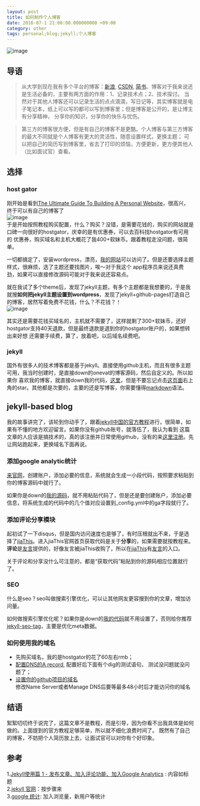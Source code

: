 ```yaml
---
layout: post
title: 如何制作个人博客
date: 2016-07-1 21:00:00.000000000 +09:00
category: other
tags: personal;blog;jekyll;个人博客
---
```



![image]({{site.imageurl}}/assets/images/2016/personal-blog-joke1.png)<br/>

## 导语

> 从大学到现在我有多个平台的博客：[新浪][3], [CSDN][4], [简书][5]。博客对于我来说还是生活必备的，主要有两方面的作用：1、记录技术点；2、技术探讨。
> 当然对于其他人博客还可以记录生活的点点滴滴，写日记等，其实博客就是电子笔记本，纸上可以写的都可以写到博客里；但是博客是公开的，是让博主有分享精神，
> 分享你的知识，分享你的快乐与忧伤。

> 第三方的博客很方便，但是有自己的博客不是更酷。个人博客与第三方博客的最大不同就是个人博客有更大的灵活性，随意设置样式，更换主题；
> 可以把自己的简历写到博客里，省去了打印的烦恼，方便更新，更方便其他人（比如面试官）查看。

## 选择

### host gator

刚开始是看到[The Ultimate Guide To Building A Personal Website][1]，很高兴，终于可以有自己的博客了<br/>
![image]({{site.imageurl}}/assets/images/2016/personal-blog-happy.png)<br/>
于是开始按照教程购买配置，什么？购买？没错，是需要花钱的，购买的网站就是口碑一向很好的hostgator，庆幸的是有优惠券，可以去百科找hostgator有可用的
优惠券，购买域名和主机大概花了我400+软妹币。跟着教程走没问题，很简单。

一切都搞定了，安装wordpress，漂亮，[我的网站](http://gengliming.com)可以访问了。但是还要选择主题样式，很麻烦，选了主题还要找图片，唉～对于我这个
app程序员来说还真费劲，如果可以直接修改源码可能对于我来说还容易点。

就在我试了多个theme后，发现了jekyll主题，有多个主题都是我想要的，于是我就搜**如何把jekyll主题设置到wordpress**，发现了jekyll+github-pages打造自己
的博客，居然写着免费不花钱，什么？不花钱？！<br/>
![image]({{site.imageurl}}/assets/images/2016/personal-blog-freak.png)<br/>

其实还是需要花钱买域名的，主机就不需要了，这样就剩了300+软妹币，还好hostgator支持40天退款，但是最终退款是退到你的hostgator账户的，如果想转出来好想
还需要手续费，算了，放着吧，以后域名续费吧。

### jekyll

国外有很多人的技术博客都是基于jekyll。直接使用github主机，而且有很多主题可用，我当时创建时，是直接down的onevat的博客源码，然后自定义的。所以如果你
喜欢我的博客，就直接down我的代码，[这里][7]，但是不要忘记点击[这页面][7]右上角的star。其他都是次要的，主要的还是写博客，你需要懂得[markdown][8]语法。

## jekyll-based blog

我的故事讲完了，该轮到你动手了，跟着[jekyll中国的官方教程][6]进行，很简单，如果有不懂的地方欢迎留言。如果你没有github账号，就落伍了，我认为看到
这篇文章的人应该是搞技术的，真的该注册并日常使用github，没有的来[这里注册][9]。先让网站跑起来，更换域名下面再说。

### 添加google analytic统计

[来官网][10]，创建账户，添加必要的信息，系统就会生成一小段代码，按照要求粘贴到你的博客源码中就行了。

如果你是down的[我的源码][7]，就不用粘贴代码了，但是还是要创建账户，添加必要信息，将系统生成的代码中的几个值对应设置到_config.yml中的ga字段就行了。


### 添加评论分享模块

起初试了一下disqus，但是国内访问速度也是够了，有时压根就出不来，于是选择了[jiaThis][11]。进入jiaThis官网首页获取代码是关于**分享**的，如果需要就按教程来。
**评论**是[友言][12]提供的，好像友言被jiaThis收购了，所以在[jiaThis][11]有[友言][12]的入口。

关于评论和分享没什么可注意的，都是“获取代码”粘贴到你的源码相应位置就行了。

### SEO

什么是seo？seo叫做搜索引擎优化，可以让其他网友更容搜到你的文章，增加访问量。

如何做搜索引擎优化呢？如果你是down的[我的代码][7]就不用设置了，否则给你推荐[jekyll-seo-tag][13]，主要是优化meta数据。

### 如何使用我的域名

* 先购买域名，我的是hostgator的花了60左右rmb；
* [配置DNS的A record](https://help.github.com/articles/setting-up-an-apex-domain/#configuring-a-records-with-your-dns-provider), 配置好后下面有个dig的测试语句，
  测试没问题就没问题了；
* [设置你的github项目的域名](https://help.github.com/articles/adding-or-removing-a-custom-domain-for-your-github-pages-site/)<br/>
修改Name Server或者Manage DNS后要等最多48小时后才能访问你的域名
 
## 结语

絮絮叨叨终于说完了，这篇文章不是教程，而是引导，因为你看不出我具体是如何做的。上面提到的官方教程足够简单，所以就不细化浪费时间了。
既然有了自己的博客，不妨把个人简历放上去，让面试官可以对你有个好印象。


## 参考

1.[Jekyll使用篇 1 - 发布文章、加入评论功能、加入Google Analytics](http://www.jianshu.com/p/ffbbed22f984) : 内容如标题<br/>
2.[jekyll 官网](http://jekyll.bootcss.com/)：按步骤来 <br/>
3.[google 统计](https://www.google.com/analytics/): 加入浏览量，新用户等统计 <br/>


[1]: http://collegeinfogeek.com/personal-website/ "hostgator tutorial"
[2]: http://cn.hostgator.com/?utm_source=baidu&utm_medium=cpc&utm_campaign=%C6%B7%C5%C6-Hostgator&utm_term=hostgator "hostgator中国"
[3]: http://blog.sina.com.cn/gengliming110 "我的新浪博客"
[4]: http://write.blog.csdn.net/postlist "我的CSDN博客"
[5]: http://www.jianshu.com/users/6e62f1bcb77a/latest_articles "我的简书"
[6]: http://jekyll.bootcss.com/ "jekyll cn"
[7]: https://github.com/CoderGLM/jekyll-based-blog "jekyll-based-blog"
[8]: http://sspai.com/25137 "markdown"
[9]: https://github.com/ "github"
[10]: https://www.google.com/analytics/ "google 统计"
[11]: http://www.jiathis.com/ "jiaThis"
[12]: http://www.uyan.cc/ "友言"
[13]: https://github.com/jekyll/jekyll-seo-tag "seo"

